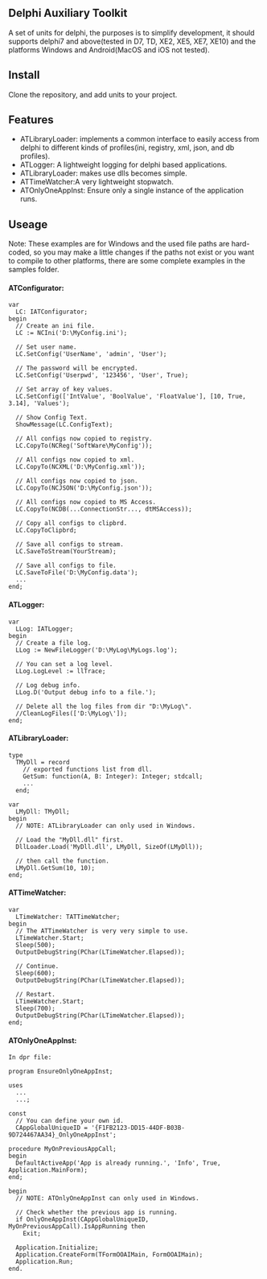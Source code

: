## Delphi Auxiliary Toolkit
 A set of units for delphi, the purposes is to simplify development, it should supports delphi7 and above(tested in D7, TD, XE2, XE5, XE7, XE10) and the platforms Windows and Android(MacOS and iOS not tested).
## Install
 Clone the repository, and add units to your project. 
## Features  
- ATLibraryLoader: implements a common interface to easily access from delphi to different kinds of profiles(ini, registry, xml, json, and db profiles).
- ATLogger: A lightweight logging for delphi based applications.
- ATLibraryLoader: makes use dlls becomes simple.
- ATTimeWatcher:A very lightweight stopwatch.
- ATOnlyOneAppInst: Ensure only a single instance of the application runs.

## Useage
Note: These examples are for Windows and the used file paths are hard-coded, so you may make a little changes if the paths not exist or you want to compile to other platforms,  there are some complete examples in the samples folder.
#### ATConfigurator:
    var
      LC: IATConfigurator;
    begin
      // Create an ini file.
      LC := NCIni('D:\MyConfig.ini');
      
      // Set user name.
      LC.SetConfig('UserName', 'admin', 'User');

      // The password will be encrypted.
      LC.SetConfig('Userpwd', '123456', 'User', True);
    
      // Set array of key values.   
      LC.SetConfig(['IntValue', 'BoolValue', 'FloatValue'], [10, True, 3.14], 'Values');
    
      // Show Config Text.
      ShowMessage(LC.ConfigText);
      
      // All configs now copied to registry.
      LC.CopyTo(NCReg('SoftWare\MyConfig'));
    
      // All configs now copied to xml.
      LC.CopyTo(NCXML('D:\MyConfig.xml'));
    
      // All configs now copied to json.
      LC.CopyTo(NCJSON('D:\MyConfig.json'));
    
      // All configs now copied to MS Access.
      LC.CopyTo(NCDB(...ConnectionStr..., dtMSAccess));
    
      // Copy all configs to clipbrd.
      LC.CopyToClipbrd;
    
      // Save all configs to stream.
      LC.SaveToStream(YourStream);
    
      // Save all configs to file.
      LC.SaveToFile('D:\MyConfig.data');  
      ...  
    end;
 
#### ATLogger:
    var
      LLog: IATLogger;
    begin
      // Create a file log.
      LLog := NewFileLogger('D:\MyLog\MyLogs.log');
     
      // You can set a log level. 
      LLog.LogLevel := llTrace;

      // Log debug info. 
      LLog.D('Output debug info to a file.');
    
      // Delete all the log files from dir "D:\MyLog\".
      //CleanLogFiles(['D:\MyLog\']);
    end;

#### ATLibraryLoader:
    type
      TMyDll = record
        // exported functions list from dll.
        GetSum: function(A, B: Integer): Integer; stdcall;
        ...
      end;

    var
      LMyDll: TMyDll; 
    begin
      // NOTE: ATLibraryLoader can only used in Windows.

      // Load the "MyDll.dll" first.  
      DllLoader.Load('MyDll.dll', LMyDll, SizeOf(LMyDll));
     
      // then call the function.
      LMyDll.GetSum(10, 10);
    end;

#### ATTimeWatcher:
    var
      LTimeWatcher: TATTimeWatcher;
    begin
      // The ATTimeWatcher is very very simple to use.
      LTimeWatcher.Start;
      Sleep(500);
      OutputDebugString(PChar(LTimeWatcher.Elapsed));
    
      // Continue.
      Sleep(600);
      OutputDebugString(PChar(LTimeWatcher.Elapsed));
    
      // Restart.
      LTimeWatcher.Start;
      Sleep(700);
      OutputDebugString(PChar(LTimeWatcher.Elapsed));
    end;
    
#### ATOnlyOneAppInst:
    In dpr file:
    
    program EnsureOnlyOneAppInst;
    
    uses
      ...
      ...;
      
    const
      // You can define your own id.
      CAppGlobalUniqueID = '{F1FB2123-DD15-44DF-B03B-9D724467AA34}_OnlyOneAppInst';
      
    procedure MyOnPreviousAppCall;
    begin
      DefaultActiveApp('App is already running.', 'Info', True, Application.MainForm);
    end;  
    
    begin       
      // NOTE: ATOnlyOneAppInst can only used in Windows.
      
      // Check whether the previous app is running.
      if OnlyOneAppInst(CAppGlobalUniqueID, MyOnPreviousAppCall).IsAppRunning then    
        Exit;
        
      Application.Initialize;
      Application.CreateForm(TFormOOAIMain, FormOOAIMain);
      Application.Run;
    end.   
